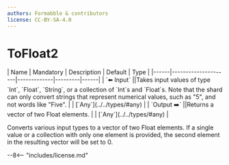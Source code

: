 ```yaml
---
authors: Formabble & contributors
license: CC-BY-SA-4.0
---
```



# ToFloat2

<div class="sh-parameters" markdown="1">
| Name | Mandatory | Description | Default | Type |
|------|---------------------|-------------|---------|------|
| `⬅️ Input` ||Takes input values of type `Int`, `Float`, `String`, or a collection  of `Int`s and `Float`s. Note that the shard can only convert strings that represent numerical values, such as "5", and not words like "Five". | | [`Any`](../../types/#any) |
| `Output ➡️` ||Returns a vector of two Float elements. | | [`Any`](../../types/#any) |

</div>

Converts various input types to a vector of two Float elements. If a single value or a collection with only one element is provided, the second element in the resulting vector will be set to 0.

--8<-- "includes/license.md"

